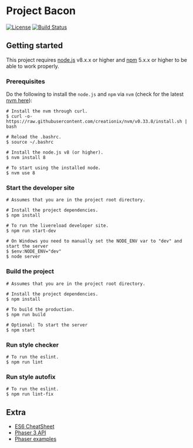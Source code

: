 # Project Bacon

[![License](https://img.shields.io/badge/licence-Apache%202.0-brightgreen.svg?style=flat)](LICENSE)
[![Build Status](https://travis-ci.org/MassConfusion/ProjectBacon.svg?branch=master)](https://travis-ci.org/MassConfusion/ProjectBacon)

## Getting started
This project requires [node.js](https://nodejs.org/en/) v8.x.x or higher and [npm](https://www.npmjs.com) 5.x.x or higher to be able to work properly.

### Prerequisites
Do the following to install the `node.js` and `npm` via `nvm` (check for the latest [nvm here](https://github.com/creationix/nvm)):
```
# Install the nvm through curl.
$ curl -o- https://raw.githubusercontent.com/creationix/nvm/v0.33.8/install.sh | bash

# Reload the .bashrc.
$ source ~/.bashrc

# Install the node.js v8 (or higher).
$ nvm install 8

# To start using the installed node.
$ nvm use 8
```

### Start the developer site
```
# Assumes that you are in the project root directory.

# Install the project dependencies.
$ npm install

# To run the livereload developer site.
$ npm run start-dev

# On Windows you need to manually set the NODE_ENV var to "dev" and start the server
$ $env:NODE_ENV="dev"
$ node server
```

### Build the project
```
# Assumes that you are in the project root directory.

# Install the project dependencies.
$ npm install

# To build the production.
$ npm run build

# Optional: To start the server
$ npm start
```

### Run style checker
```
# To run the eslint.
$ npm run lint
```

### Run style autofix
```
# To run the eslint.
$ npm run lint-fix
```

## Extra
- [ES6 CheatSheet](http://es6-features.org)
- [Phaser 3 API](https://phaser.io/phaser3/api)
- [Phaser examples](http://labs.phaser.io/)
